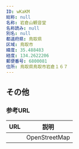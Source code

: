 ```yaml
---
ID: wKaKM
総称: null
名称: 岩倉山観音堂
名称読み: null
別名: null
都道府県: 鳥取県
区域: 鳥取市
緯度: 35.488483
経度: 134.2622206
郵便番号: 6800081
住所: 鳥取県鳥取市岩倉１６７
---
```


## その他

### 参考URL

| URL | 説明          |
| --- | ------------- |
|     | OpenStreetMap |
